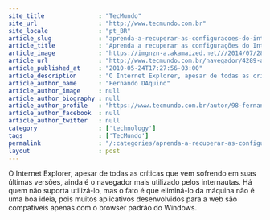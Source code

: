 ```yaml
---
site_title               : "TecMundo"
site_url                 : "http://www.tecmundo.com.br"
site_locale              : "pt_BR"
article_slug             : "aprenda-a-recuperar-as-configuracoes-do-internet-explorer"
article_title            : "Aprenda a recuperar as configurações do Internet Explorer"
article_image            : "https://imgnzn-a.akamaized.net///2014/07/28/28134847735296-t1200x480.jpg"
article_url              : "http://www.tecmundo.com.br/navegador/4289-aprenda-a-recuperar-as-configuracoes-do-internet-explorer.htm"
article_published_at     : "2010-05-24T17:27:56-03:00"
article_description      : "O Internet Explorer, apesar de todas as críticas que vem sofrendo em suas últimas versões, ainda é o navegador mais utilizado pelos internautas. Há quem não suporta utilizá-lo, mas o fato é que eliminá-lo da máquina não é uma boa ideia, pois muitos aplicativos desenvolvidos para a web são compatíveis apenas com o browser padrão do Windows."
article_author_name      : "Fernando DAquino"
article_author_image     : null
article_author_biography : null
article_author_profile   : "https://www.tecmundo.com.br/autor/98-fernando-daquino/"
article_author_facebook  : null
article_author_twitter   : null
category                 : ['technology']
tags                     : ['TecMundo']
permalink                : "/:categories/aprenda-a-recuperar-as-configuracoes-do-internet-explorer/"
layout                   : post
---
```


O Internet Explorer, apesar de todas as críticas que vem sofrendo em suas últimas versões, ainda é o navegador mais utilizado pelos internautas. Há quem não suporta utilizá-lo, mas o fato é que eliminá-lo da máquina não é uma boa ideia, pois muitos aplicativos desenvolvidos para a web são compatíveis apenas com o browser padrão do Windows.
